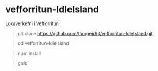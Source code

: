 # vefforritun-IdleIsland
Lokaverkefni í Vefforritun

> git clone https://github.com/thorgeir93/vefforritun-IdleIsland.git

> cd vefforritun-IdleIsland

> npm install

> gulp